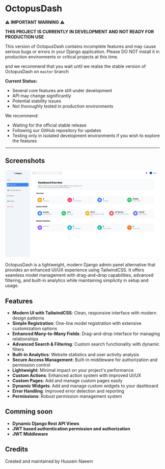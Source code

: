 # OctopusDash

⚠️ **IMPORTANT WARNING** ⚠️

**THIS PROJECT IS CURRENTLY IN DEVELOPMENT AND NOT READY FOR PRODUCTION USE**



This version of OctopusDash contains incomplete features and may cause serious bugs or errors in your Django application. Please DO NOT install it in production environments or critical projects at this time.

and we recommend that you wait until we realse the stable version of OctopusDash on `master` branch 

**Current Status:**
- Several core features are still under development
- API may change significantly
- Potential stability issues
- Not thoroughly tested in production environments

We recommend:
- Waiting for the official stable release
- Following our GitHub repository for updates
- Testing only in isolated development environments if you wish to explore the features

---

## Screenshots

![Dashboard view](img/img.png "Dashboard view")

OctopusDash is a lightweight, modern Django admin panel alternative that provides an enhanced UI/UX experience using TailwindCSS. It offers seamless model management with drag-and-drop capabilities, advanced filtering, and built-in analytics while maintaining simplicity in setup and usage.

## Features

- **Modern UI with TailwindCSS**: Clean, responsive interface with modern design patterns
- **Simple Registration**: One-line model registration with extensive customization options
- **Enhanced Many-to-Many Fields**: Drag-and-drop interface for managing relationships
- **Advanced Search & Filtering**: Custom search functionality with dynamic filters
- **Built-in Analytics**: Website statistics and user activity analysis
- **Secure Access Management**: Built-in middleware for authorization and permission control
- **Lightweight**: Minimal impact on your project's performance
- **Custom Actions**: Enhanced action system with improved UI/UX
- **Custom Pages**: Add and manage custom pages easily
- **Dynamic Widgets**: Add and manage custom widgets to your dashboard
- **Error Handling**: Improved error detection and reporting
- **Permissions**: Robust permission management system

## Comming soon 

- **Dynamic Django Rest API Views**
- **JWT based authentication permission and authorization**
- **JWT Middleware**

## Credits

Created and maintained by Hussein Naeem

